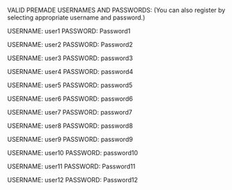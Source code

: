 VALID PREMADE USERNAMES AND PASSWORDS: (You can also register by selecting appropriate username and password.)

USERNAME: user1 
PASSWORD: Password1

USERNAME: user2 
PASSWORD: Password2

USERNAME: user3
PASSWORD: password3

USERNAME: user4
PASSWORD: password4

USERNAME: user5
PASSWORD: password5

USERNAME: user6
PASSWORD: password6

USERNAME: user7
PASSWORD: password7

USERNAME: user8
PASSWORD: password8

USERNAME: user9
PASSWORD: password9

USERNAME: user10
PASSWORD: password10

USERNAME: user11
PASSWORD: Password11

USERNAME: user12
PASSWORD: Password12
